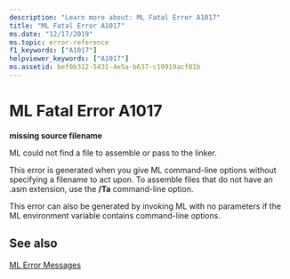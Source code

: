 ```yaml
---
description: "Learn more about: ML Fatal Error A1017"
title: "ML Fatal Error A1017"
ms.date: "12/17/2019"
ms.topic: error-reference
f1_keywords: ["A1017"]
helpviewer_keywords: ["A1017"]
ms.assetid: bef0b312-5431-4e5a-b637-c19919acf01b
---
```

# ML Fatal Error A1017

**missing source filename**

ML could not find a file to assemble or pass to the linker.

This error is generated when you give ML command-line options without specifying a filename to act upon. To assemble files that do not have an .asm extension, use the **/Ta** command-line option.

This error can also be generated by invoking ML with no parameters if the ML environment variable contains command-line options.

## See also

[ML Error Messages](ml-error-messages.md)

